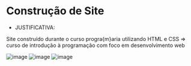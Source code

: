 # Construção de Site

- JUSTIFICATIVA:

Site construído durante o curso progra{m}aria utilizando HTML e CSS => curso de introdução à programação com foco em desenvolvimento web

![image](https://user-images.githubusercontent.com/68241688/182007855-9f37e45b-6158-47ff-80ce-159496991d65.png)
![image](https://user-images.githubusercontent.com/68241688/182007929-78d8f431-ffe4-4681-bab8-dc9481ab2513.png)
![image](https://user-images.githubusercontent.com/68241688/182007940-5feda8a7-9790-4f94-a04a-b90a76002a0a.png)





